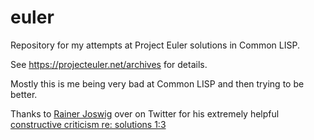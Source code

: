 # euler
Repository for my attempts at Project Euler solutions in Common LISP.

See https://projecteuler.net/archives for details.

Mostly this is me being very bad at Common LISP and then trying to be better.

Thanks to [Rainer Joswig](https://twitter.com/RainerJoswig) over on Twitter for his extremely helpful [constructive criticism re: 
solutions 1:3](https://twitter.com/RainerJoswig/status/948591585272520704) 
